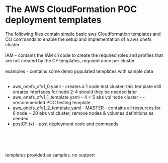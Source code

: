 # The AWS CloudFormation POC deployment templates
The following files contain simple basic aws Cloudformation templates and CLI commands to enable the setup and implementation of a aws onefs cluster
<br>
<br>
IAM - contains the IAM cli code to create the required roles and profiles that are not created by the CF templates, required once per cluster
<br>
<br>
examples - contains some demo populated templates with sample data
<br>
<br>
* aws_onefs_cfv1_0.yaml - creates a 1 node test cluster; this template still creates interfaces for node 2-4 should they be needed later
* aws_onefs_cfv1_1_template.yaml - 4 + 5 ebs vol node cluster - - srecommended POC testing template 
* aws_onefs_cfv1_2_template.yaml - MASTER - contains all resources for 6 node + 20 ebs vol cluster; remove nodes & volumes definitions as needed
* postCF.txt  - post deployment code and commands
<br>
<br>
<br>
<br>
templates provided as samples, no support






